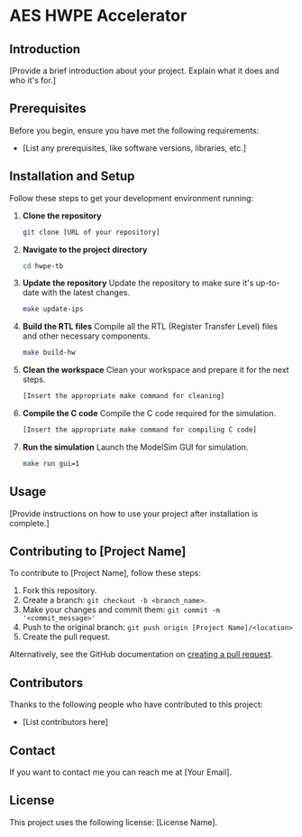 # AES HWPE Accelerator

## Introduction
[Provide a brief introduction about your project. Explain what it does and who it's for.]

## Prerequisites
Before you begin, ensure you have met the following requirements:
* [List any prerequisites, like software versions, libraries, etc.]

## Installation and Setup
Follow these steps to get your development environment running:

1. **Clone the repository**
   ```bash
   git clone [URL of your repository]
   ```
2. **Navigate to the project directory**
   ```bash
   cd hwpe-tb
   ```
3. **Update the repository**
   Update the repository to make sure it's up-to-date with the latest changes.
   ```bash
   make update-ips
   ```
4. **Build the RTL files**
   Compile all the RTL (Register Transfer Level) files and other necessary components.
   ```bash
   make build-hw
   ```
5. **Clean the workspace**
   Clean your workspace and prepare it for the next steps.
   ```bash
   [Insert the appropriate make command for cleaning]
   ```
6. **Compile the C code**
   Compile the C code required for the simulation.
   ```bash
   [Insert the appropriate make command for compiling C code]
   ```
7. **Run the simulation**
   Launch the ModelSim GUI for simulation.
   ```bash
   make run gui=1
   ```

## Usage
[Provide instructions on how to use your project after installation is complete.]

## Contributing to [Project Name]
To contribute to [Project Name], follow these steps:
1. Fork this repository.
2. Create a branch: `git checkout -b <branch_name>`.
3. Make your changes and commit them: `git commit -m '<commit_message>'`
4. Push to the original branch: `git push origin [Project Name]/<location>`
5. Create the pull request.

Alternatively, see the GitHub documentation on [creating a pull request](https://help.github.com/articles/creating-a-pull-request/).

## Contributors
Thanks to the following people who have contributed to this project:
* [List contributors here]

## Contact
If you want to contact me you can reach me at [Your Email].

## License
This project uses the following license: [License Name].